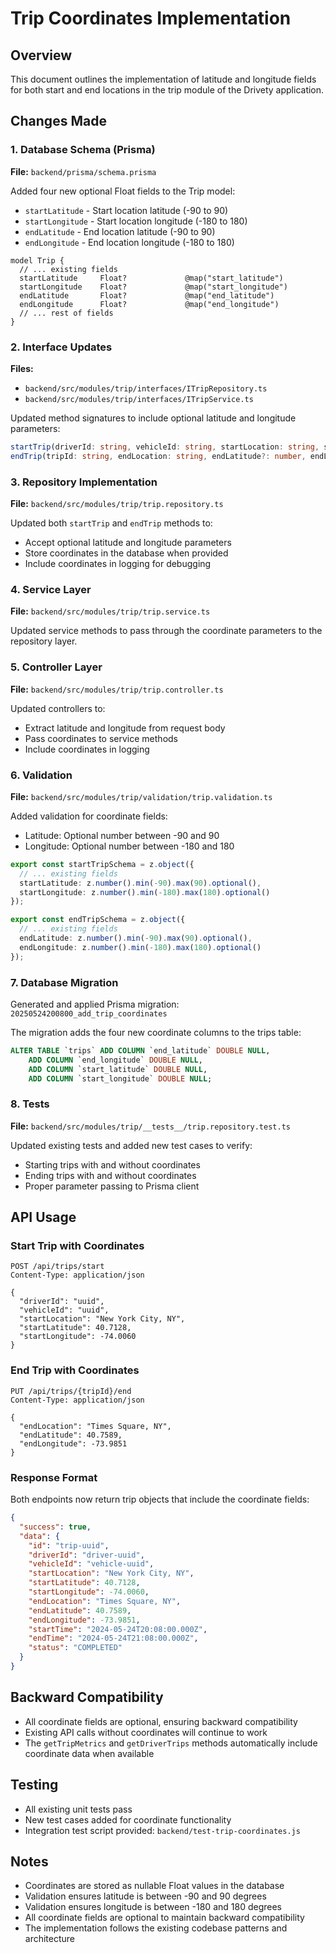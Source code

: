 # Trip Coordinates Implementation

## Overview
This document outlines the implementation of latitude and longitude fields for both start and end locations in the trip module of the Drivety application.

## Changes Made

### 1. Database Schema (Prisma)
**File:** `backend/prisma/schema.prisma`

Added four new optional Float fields to the Trip model:
- `startLatitude` - Start location latitude (-90 to 90)
- `startLongitude` - Start location longitude (-180 to 180)
- `endLatitude` - End location latitude (-90 to 90)
- `endLongitude` - End location longitude (-180 to 180)

```prisma
model Trip {
  // ... existing fields
  startLatitude     Float?             @map("start_latitude")
  startLongitude    Float?             @map("start_longitude")
  endLatitude       Float?             @map("end_latitude")
  endLongitude      Float?             @map("end_longitude")
  // ... rest of fields
}
```

### 2. Interface Updates
**Files:**
- `backend/src/modules/trip/interfaces/ITripRepository.ts`
- `backend/src/modules/trip/interfaces/ITripService.ts`

Updated method signatures to include optional latitude and longitude parameters:
```typescript
startTrip(driverId: string, vehicleId: string, startLocation: string, startLatitude?: number, startLongitude?: number): Promise<ITrip>;
endTrip(tripId: string, endLocation: string, endLatitude?: number, endLongitude?: number): Promise<ITrip>;
```

### 3. Repository Implementation
**File:** `backend/src/modules/trip/trip.repository.ts`

Updated both `startTrip` and `endTrip` methods to:
- Accept optional latitude and longitude parameters
- Store coordinates in the database when provided
- Include coordinates in logging for debugging

### 4. Service Layer
**File:** `backend/src/modules/trip/trip.service.ts`

Updated service methods to pass through the coordinate parameters to the repository layer.

### 5. Controller Layer
**File:** `backend/src/modules/trip/trip.controller.ts`

Updated controllers to:
- Extract latitude and longitude from request body
- Pass coordinates to service methods
- Include coordinates in logging

### 6. Validation
**File:** `backend/src/modules/trip/validation/trip.validation.ts`

Added validation for coordinate fields:
- Latitude: Optional number between -90 and 90
- Longitude: Optional number between -180 and 180

```typescript
export const startTripSchema = z.object({
  // ... existing fields
  startLatitude: z.number().min(-90).max(90).optional(),
  startLongitude: z.number().min(-180).max(180).optional()
});

export const endTripSchema = z.object({
  // ... existing fields
  endLatitude: z.number().min(-90).max(90).optional(),
  endLongitude: z.number().min(-180).max(180).optional()
});
```

### 7. Database Migration
Generated and applied Prisma migration: `20250524200800_add_trip_coordinates`

The migration adds the four new coordinate columns to the trips table:
```sql
ALTER TABLE `trips` ADD COLUMN `end_latitude` DOUBLE NULL,
    ADD COLUMN `end_longitude` DOUBLE NULL,
    ADD COLUMN `start_latitude` DOUBLE NULL,
    ADD COLUMN `start_longitude` DOUBLE NULL;
```

### 8. Tests
**File:** `backend/src/modules/trip/__tests__/trip.repository.test.ts`

Updated existing tests and added new test cases to verify:
- Starting trips with and without coordinates
- Ending trips with and without coordinates
- Proper parameter passing to Prisma client

## API Usage

### Start Trip with Coordinates
```http
POST /api/trips/start
Content-Type: application/json

{
  "driverId": "uuid",
  "vehicleId": "uuid", 
  "startLocation": "New York City, NY",
  "startLatitude": 40.7128,
  "startLongitude": -74.0060
}
```

### End Trip with Coordinates
```http
PUT /api/trips/{tripId}/end
Content-Type: application/json

{
  "endLocation": "Times Square, NY",
  "endLatitude": 40.7589,
  "endLongitude": -73.9851
}
```

### Response Format
Both endpoints now return trip objects that include the coordinate fields:
```json
{
  "success": true,
  "data": {
    "id": "trip-uuid",
    "driverId": "driver-uuid",
    "vehicleId": "vehicle-uuid",
    "startLocation": "New York City, NY",
    "startLatitude": 40.7128,
    "startLongitude": -74.0060,
    "endLocation": "Times Square, NY",
    "endLatitude": 40.7589,
    "endLongitude": -73.9851,
    "startTime": "2024-05-24T20:08:00.000Z",
    "endTime": "2024-05-24T21:08:00.000Z",
    "status": "COMPLETED"
  }
}
```

## Backward Compatibility
- All coordinate fields are optional, ensuring backward compatibility
- Existing API calls without coordinates will continue to work
- The `getTripMetrics` and `getDriverTrips` methods automatically include coordinate data when available

## Testing
- All existing unit tests pass
- New test cases added for coordinate functionality
- Integration test script provided: `backend/test-trip-coordinates.js`

## Notes
- Coordinates are stored as nullable Float values in the database
- Validation ensures latitude is between -90 and 90 degrees
- Validation ensures longitude is between -180 and 180 degrees
- All coordinate fields are optional to maintain backward compatibility
- The implementation follows the existing codebase patterns and architecture
